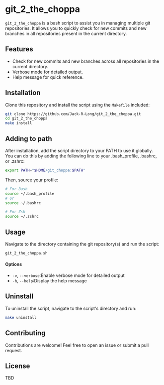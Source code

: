 # git_2_the_choppa

`git_2_the_choppa` is a bash script to assist you in managing multiple git repositories. It allows you to quickly check for new commits and new branches in all repositories present in the current directory.

## Features

- Check for new commits and new branches across all repositories in the current directory.
- Verbose mode for detailed output.
- Help message for quick reference.

## Installation

Clone this repository and install the script using the `Makefile` included:

```sh
git clone https://github.com/Jack-R-Long/git_2_the_choppa.git
cd git_2_the_choppa
make install
```

## Adding to path

After installation, add the script directory to your PATH to use it globally. You can do this by adding the following line to your .bash_profile, .bashrc, or .zshrc:

```sh
export PATH="$HOME/git_choppa:$PATH"
```

Then, source your profile:
```sh
# For Bash
source ~/.bash_profile
# or
source ~/.bashrc

# For Zsh
source ~/.zshrc
```

## Usage

Navigate to the directory containing the git repository(s) and run the script:

```sh
git_2_the_choppa.sh
```

#### Options

* `-v`, `--verbose`:Enable verbose mode for detailed output
* `-h`, `--help`:Display the help message

## Uninstall

To uninstall the script, navigate to the script's directory and run:

```sh
make uninstall
```

## Contributing

Contributions are welcome!  Feel free to open an issue or submit a pull request.

## License

TBD

